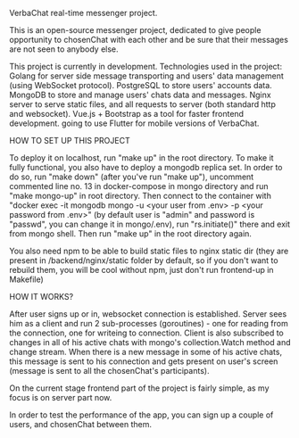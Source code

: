 VerbaChat real-time messenger project.

This is an open-source messenger project, dedicated to give people opportunity to chosenChat with each other and be sure that their messages are not seen to anybody else.

This project is currently in development.
Technologies used in the project:
Golang for server side message transporting and users' data management (using WebSocket protocol).
PostgreSQL to store users' accounts data.
MongoDB to store and manage users' chats data and messages.
Nginx server to serve static files, and all requests to server (both standard http and websocket).
Vue.js + Bootstrap as a tool for faster frontend development.
going to use Flutter for mobile versions of VerbaChat.


HOW TO SET UP THIS PROJECT

To deploy it on localhost, run "make up" in the root directory. 
To make it fully functional, you also have to deploy a mongodb replica set. In order to do so, run "make down" (after you've run "make up"), uncomment commented line no. 13 in docker-compose in mongo directory and run "make mongo-up" in root directory. Then connect to the container with "docker exec -it mongodb mongo -u <your user from .env> -p <your password from .env>" (by default user is "admin" and password is "passwd", you can change it in mongo/.env), run "rs.initiate()" there and exit from mongo shell. Then run "make up" in the root directory again.

You also need npm to be able to build static files to nginx static dir (they are present in /backend/nginx/static folder by default, so if you don't want to rebuild them, you will be cool without npm, just don't run frontend-up in Makefile)

HOW IT WORKS?

After user signs up or in, websocket connection is established. Server sees him as a client and run 2 sub-processes (goroutines) - one for reading from the connection, one for writeing to connection.
Client is also subscribed to changes in all of his active chats with mongo's collection.Watch method and change stream.
When there is a new message in some of his active chats, this message is sent to his connection and gets present on user's screen (message is sent to all the chosenChat's participants).

On the current stage frontend part of the project is fairly simple, as my focus is on server part now.

In order to test the performance of the app, you can sign up a couple of users, and chosenChat between them.  
